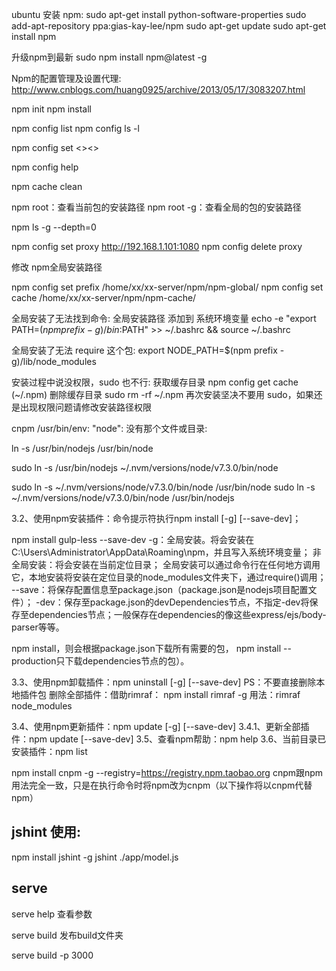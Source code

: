 ubuntu 安装 npm:
sudo apt-get install python-software-properties
sudo add-apt-repository ppa:gias-kay-lee/npm
sudo apt-get update
sudo apt-get install npm


升级npm到最新
sudo npm install npm@latest -g



Npm的配置管理及设置代理:
http://www.cnblogs.com/huang0925/archive/2013/05/17/3083207.html


npm init
npm install

npm config list
npm config ls -l

npm config set <><>

npm config help


npm cache clean


npm root：查看当前包的安装路径
npm root -g：查看全局的包的安装路径


npm ls -g --depth=0

npm config set proxy http://192.168.1.101:1080
npm config delete proxy


修改 npm全局安装路径

npm config set prefix /home/xx/xx-server/npm/npm-global/
npm config set cache /home/xx/xx-server/npm/npm-cache/

全局安装了无法找到命令:
全局安装路径 添加到 系统环境变量
echo -e "export PATH=$(npm prefix -g)/bin:$PATH" >> ~/.bashrc && source ~/.bashrc


全局安装了无法 require 这个包:
export NODE_PATH=$(npm prefix -g)/lib/node_modules



安装过程中说没权限，sudo 也不行:
获取缓存目录 npm config get cache (~/.npm)
删除缓存目录
sudo rm -rf ~/.npm
再次安装坚决不要用 sudo，如果还是出现权限问题请修改安装路径权限



cnpm   /usr/bin/env: "node": 没有那个文件或目录:

ln -s /usr/bin/nodejs /usr/bin/node

sudo ln -s /usr/bin/nodejs ~/.nvm/versions/node/v7.3.0/bin/node 

sudo ln -s  ~/.nvm/versions/node/v7.3.0/bin/node /usr/bin/node
sudo ln -s  ~/.nvm/versions/node/v7.3.0/bin/node /usr/bin/nodejs
 



3.2、使用npm安装插件：命令提示符执行npm install <name> [-g] [--save-dev]；

npm install gulp-less --save-dev
    -g：全局安装。将会安装在C:\Users\Administrator\AppData\Roaming\npm，并且写入系统环境变量；  非全局安装：将会安装在当前定位目录；  全局安装可以通过命令行在任何地方调用它，本地安装将安装在定位目录的node_modules文件夹下，通过require()调用；
    --save：将保存配置信息至package.json（package.json是nodejs项目配置文件）；
    -dev：保存至package.json的devDependencies节点，不指定-dev将保存至dependencies节点；一般保存在dependencies的像这些express/ejs/body-parser等等。


npm install，则会根据package.json下载所有需要的包，
npm install --production只下载dependencies节点的包）。


3.3、使用npm卸载插件：npm uninstall <name> [-g] [--save-dev]  PS：不要直接删除本地插件包
删除全部插件：借助rimraf：
npm install rimraf -g
用法：rimraf node_modules

3.4、使用npm更新插件：npm update <name> [-g] [--save-dev]
3.4.1、更新全部插件：npm update [--save-dev]
3.5、查看npm帮助：npm help
3.6、当前目录已安装插件：npm list


 npm install cnpm -g --registry=https://registry.npm.taobao.org
cnpm跟npm用法完全一致，只是在执行命令时将npm改为cnpm（以下操作将以cnpm代替npm）

## jshint 使用:
npm install jshint -g
jshint ./app/model.js




## serve 

serve help 查看参数

serve build 发布build文件夹

serve build -p 3000
